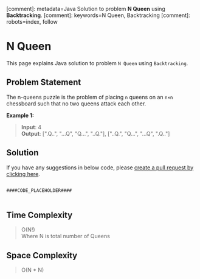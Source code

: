 [comment]: metadata=Java Solution to problem <strong>N Queen</strong> using <strong>Backtracking</strong>.
[comment]: keywords=N Queen, Backtracking
[comment]: robots=index, follow


<h1>N Queen</h1>
<p>
This page explains Java solution to problem <code class="inline">N Queen</code> using <code class="inline">Backtracking</code>.
</p>


<h2 class="heading">Problem Statement</h2>
<p>
The n-queens puzzle is the problem of placing <code class="inline">n</code> queens on an <code class="inline">n×n</code> chessboard such that no two queens attack each other.
</p>

<b>Example 1:</b>
<blockquote>
<p>
<b>Input</b>: 4<br/>
<b>Output</b>:  [".Q..", "...Q", "Q...", "..Q."], ["..Q.", "Q...", "...Q", ".Q.."]<br/>
</p>
</blockquote>


<h2 class="heading">Solution</h2>
If you have any suggestions in below code, please <a href="####LINK_PLACEHOLDER####" target="_blank" rel="noopener noreferrer" class="absolute">create a pull request by clicking here</a>.
<pre>
<code class="language-java">
####CODE_PLACEHOLDER####
</code>
</pre>


<h2 class="heading">Time Complexity</h2>
<blockquote>
<p>
O(N!) <br />
Where N is total number of Queens
</p>
</blockquote>


<h2 class="heading">Space Complexity</h2>
<blockquote>
<p>
O(N * N)
</p>
</blockquote>
